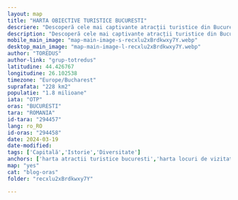 ```yaml
---
layout: map
title: "HARTA OBIECTIVE TURISTICE BUCURESTI"
descriere: "Descoperă cele mai captivante atracții turistice din București cu harta interactivă a orașului! Explorează poveștile, istoria și frumusețea ascunsă a capitalei României"  
description: "Descoperă cele mai captivante atracții turistice din București cu harta interactivă a orașului! Explorează poveștile, istoria și frumusețea ascunsă a capitalei României" 
mobile_main_image: "map-main-image-s-recxlu2xBrdkwxy7Y.webp"
desktop_main_image: "map-main-image-l-recxlu2xBrdkwxy7Y.webp"
author: "TOREDUS"
author-link: "grup-totredus"
latitudine: 44.426767
longitudine: 26.102538
timezone: "Europe/Bucharest"
suprafata: "228 km2"
populatie: "1.8 milioane"
iata: "OTP"
oras: "BUCURESTI"
tara: "ROMANIA"
id-tara: "294457"
lang: ro_RO
id-oras: "294458"
date: 2024-03-19
date-modified: 
tags: ['Capitală','Istorie','Diversitate']
anchors: ['harta atractii turistice bucuresti','harta locuri de vizitat in bucuresti','harta obiective turistice bucuresti']
map: "yes"
cat: "blog-oras"
folder: "recxlu2xBrdkwxy7Y"

---
```

